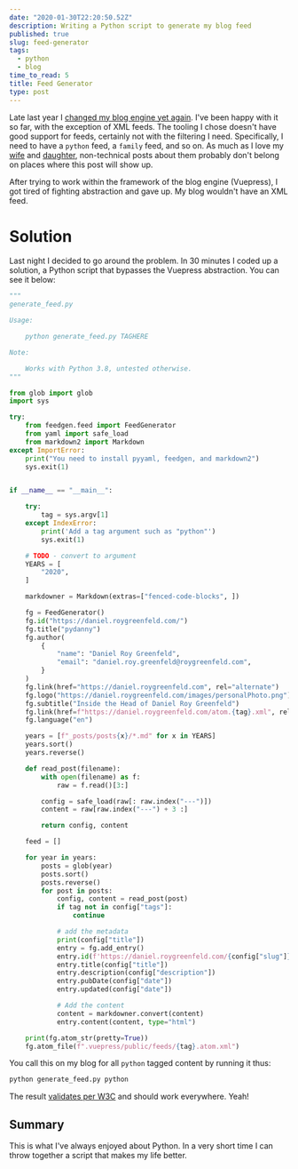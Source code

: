 ```yaml
---
date: "2020-01-30T22:20:50.52Z"
description: Writing a Python script to generate my blog feed
published: true
slug: feed-generator
tags:
  - python
  - blog
time_to_read: 5
title: Feed Generator
type: post
---
```


Late last year I [changed my blog engine yet again](/moving-to-vuepress.html). I've been happy with it so far, with the exception of XML feeds. The tooling I chose doesn't have good support for feeds, certainly not with the filtering I need. Specifically, I need to have a `python` feed, a `family` feed, and so on. As much as I love my [wife](https://audrey.roygreenfeld.com) and [daughter](/recap-2019-resolutions-2020.html#my-daughter-was-born), non-technical posts about them probably don't belong on places where this post will show up.

After trying to work within the framework of the blog engine (Vuepress), I got tired of fighting abstraction and gave up. My blog wouldn't have an XML feed.

# Solution

Last night I decided to go around the problem. In 30 minutes I coded up a solution, a Python script that bypasses the Vuepress abstraction. You can see it below:

``` python
"""
generate_feed.py

Usage:

    python generate_feed.py TAGHERE

Note:

    Works with Python 3.8, untested otherwise.
"""

from glob import glob
import sys

try:
    from feedgen.feed import FeedGenerator
    from yaml import safe_load
    from markdown2 import Markdown
except ImportError:
    print("You need to install pyyaml, feedgen, and markdown2")
    sys.exit(1)


if __name__ == "__main__":

    try:
        tag = sys.argv[1]
    except IndexError:
        print('Add a tag argument such as "python"')
        sys.exit(1)

    # TODO - convert to argument
    YEARS = [
        "2020",
    ]

    markdowner = Markdown(extras=["fenced-code-blocks", ])

    fg = FeedGenerator()
    fg.id("https://daniel.roygreenfeld.com/")
    fg.title("pydanny")
    fg.author(
        {
            "name": "Daniel Roy Greenfeld",
            "email": "daniel.roy.greenfeld@roygreenfeld.com",
        }
    )
    fg.link(href="https://daniel.roygreenfeld.com", rel="alternate")
    fg.logo("https://daniel.roygreenfeld.com/images/personalPhoto.png")
    fg.subtitle("Inside the Head of Daniel Roy Greenfeld")
    fg.link(href=f"https://daniel.roygreenfeld.com/atom.{tag}.xml", rel="self")
    fg.language("en")

    years = [f"_posts/posts{x}/*.md" for x in YEARS]
    years.sort()
    years.reverse()

    def read_post(filename):
        with open(filename) as f:
            raw = f.read()[3:]

        config = safe_load(raw[: raw.index("---")])
        content = raw[raw.index("---") + 3 :]

        return config, content

    feed = []

    for year in years:
        posts = glob(year)
        posts.sort()
        posts.reverse()
        for post in posts:
            config, content = read_post(post)
            if tag not in config["tags"]:
                continue

            # add the metadata
            print(config["title"])
            entry = fg.add_entry()
            entry.id(f'https://daniel.roygreenfeld.com/{config["slug"]}.html')
            entry.title(config["title"])
            entry.description(config["description"])
            entry.pubDate(config["date"])
            entry.updated(config["date"])

            # Add the content
            content = markdowner.convert(content)
            entry.content(content, type="html")

    print(fg.atom_str(pretty=True))
    fg.atom_file(f".vuepress/public/feeds/{tag}.atom.xml")

```

You call this on my blog for all `python` tagged content by running it thus:

``` bash
python generate_feed.py python
```

The result [validates per W3C](https://validator.w3.org/feed/#validate_by_input) and should work everywhere. Yeah! 

## Summary

This is what I've always enjoyed about Python. In a very short time I can throw together a script that makes my life better. 